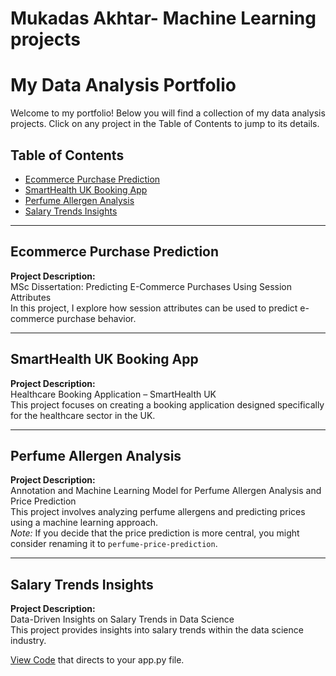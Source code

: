 # Mukadas Akhtar- Machine Learning projects

# My Data Analysis Portfolio

Welcome to my portfolio! Below you will find a collection of my data analysis projects. Click on any project in the Table of Contents to jump to its details.

## Table of Contents
- [Ecommerce Purchase Prediction](#ecommerce-purchase-prediction)
- [SmartHealth UK Booking App](#smarthealth-uk-booking-app)
- [Perfume Allergen Analysis](#perfume-allergen-analysis)
- [Salary Trends Insights](#salary-trends-insights)

---
## Ecommerce Purchase Prediction
**Project Description:**  
MSc Dissertation: Predicting E-Commerce Purchases Using Session Attributes  
In this project, I explore how session attributes can be used to predict e-commerce purchase behavior.

---

## SmartHealth UK Booking App 
**Project Description:**  
Healthcare Booking Application – SmartHealth UK  
This project focuses on creating a booking application designed specifically for the healthcare sector in the UK.

---

## Perfume Allergen Analysis
**Project Description:**  
Annotation and Machine Learning Model for Perfume Allergen Analysis and Price Prediction  
This project involves analyzing perfume allergens and predicting prices using a machine learning approach.  
*Note:* If you decide that the price prediction is more central, you might consider renaming it to `perfume-price-prediction`.

---

## Salary Trends Insights 
**Project Description:**  
Data-Driven Insights on Salary Trends in Data Science  
This project provides insights into salary trends within the data science industry.

[View Code](./app.py) that directs to your app.py file.
